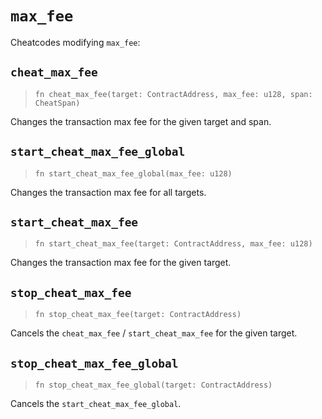 # `max_fee`

Cheatcodes modifying `max_fee`:

## `cheat_max_fee`
> `fn cheat_max_fee(target: ContractAddress, max_fee: u128, span: CheatSpan)`

Changes the transaction max fee for the given target and span.

## `start_cheat_max_fee_global`
> `fn start_cheat_max_fee_global(max_fee: u128)`

Changes the transaction max fee for all targets.

## `start_cheat_max_fee`
> `fn start_cheat_max_fee(target: ContractAddress, max_fee: u128)`

Changes the transaction max fee for the given target.

## `stop_cheat_max_fee`
> `fn stop_cheat_max_fee(target: ContractAddress)`

Cancels the `cheat_max_fee` / `start_cheat_max_fee` for the given target.

## `stop_cheat_max_fee_global`
> `fn stop_cheat_max_fee_global(target: ContractAddress)`

Cancels the `start_cheat_max_fee_global`.
